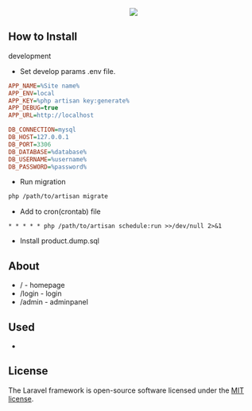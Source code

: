 <p align="center"><img src="https://laravel.com/assets/img/components/logo-laravel.svg"></p>

## How to Install

development

- Set develop params .env file.
```ini
APP_NAME=%Site name%
APP_ENV=local
APP_KEY=%php artisan key:generate%
APP_DEBUG=true
APP_URL=http://localhost

DB_CONNECTION=mysql
DB_HOST=127.0.0.1
DB_PORT=3306
DB_DATABASE=%database%
DB_USERNAME=%username%
DB_PASSWORD=%password%

```


- Run migration 
```bash
php /path/to/artisan migrate
```

- Add to cron(crontab) file
```cron
* * * * * php /path/to/artisan schedule:run >>/dev/null 2>&1
```

- Install product.dump.sql

## About

- / - homepage
- /login - login
- /admin - adminpanel

## Used

- 


## License

The Laravel framework is open-source software licensed under the [MIT license](https://opensource.org/licenses/MIT).
